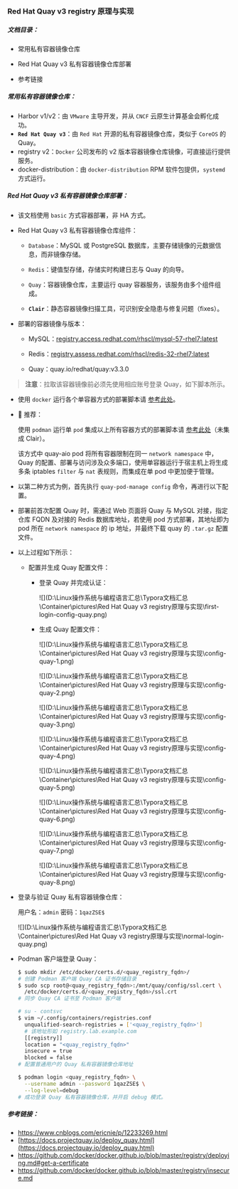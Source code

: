 ### Red Hat Quay v3 registry 原理与实现

##### 文档目录：

- 常用私有容器镜像仓库

- Red Hat Quay v3 私有容器镜像仓库部署

- 参考链接

##### 常用私有容器镜像仓库：

- Harbor v1/v2：由 `VMware` 主导开发，并从 `CNCF` 云原生计算基金会孵化成功。
- **`Red Hat Quay v3`**：由 `Red Hat` 开源的私有容器镜像仓库，类似于 `CoreOS` 的 Quay。
- registry v2：`Docker` 公司发布的 v2 版本容器镜像仓库镜像，可直接运行提供服务。
- docker-distribution：由 `docker-distribution` RPM 软件包提供，`systemd` 方式运行。

##### Red Hat Quay v3 私有容器镜像仓库部署：

- 该文档使用 `basic` 方式容器部署，非 HA 方式。

- Red Hat Quay v3 私有容器镜像仓库组件：
  
  - `Database`：MySQL 或 PostgreSQL 数据库，主要存储镜像的元数据信息，而非镜像存储。
  
  - `Redis`：键值型存储，存储实时构建日志与 Quay 的向导。
  
  - `Quay`：容器镜像仓库，主要运行 quay 容器服务，该服务由多个组件组成。
  
  - **`Clair`**：静态容器镜像扫描工具，可识别安全隐患与修复问题（fixes）。

- 部署的容器镜像与版本：
  
  - MySQL：[registry.access.redhat.com/rhscl/mysql-57-rhel7:latest](http://registry.access.redhat.com/rhscl/mysql-57-rhel7:latest)
  
  - Redis：[registry.assess.redhat.com/rhscl/redis-32-rhel7:latest](http://registry.assess.redhat.com/rhscl/redis-32-rhel7:latest)
  
  - Quay：quay.io/redhat/quay:v3.3.0

> **注意**：拉取该容器镜像前必须先使用相应账号登录 Quay，如下脚本所示。

- 使用 `docker` 运行各个单容器方式的部署脚本请 [参考此处](https://github.com/Alberthua-Perl/summary-scripts/blob/master/shell-examples/deploy-quay-registry.sh)。

- 🚀 推荐：
  
  使用 `podman` 运行单 `pod` 集成以上所有容器方式的部署脚本请 [参考此处]()（未集成 Clair）。
  
  该方式中 quay-aio pod 将所有容器限制在同一 `network namespace` 中，Quay 的配置、部署与访问涉及众多端口，使用单容器运行于宿主机上将生成多条 iptables `filter` 与 `nat` 表规则，而集成在单 pod 中更加便于管理。

- 以第二种方式为例，首先执行 `quay-pod-manage config` 命令，再进行以下配置。

- 部署前首次配置 Quay 时，需通过 Web 页面将 Quay 与 MySQL 对接，指定仓库 FQDN 及对接的 Redis 数据库地址，若使用 pod 方式部署，其地址即为 pod 所在 `network namespace` 的 ip 地址，并最终下载 quay 的 `.tar.gz` 配置文件。

- 以上过程如下所示：
  
  - 配置并生成 Quay 配置文件：
    
    - 登录 Quay 并完成认证：
      
      ![](D:\Linux操作系统与编程语言汇总\Typora文档汇总\Container\pictures\Red Hat Quay v3 registry原理与实现\first-login-config-quay.png)
    
    - 生成 Quay 配置文件：
      
      ![](D:\Linux操作系统与编程语言汇总\Typora文档汇总\Container\pictures\Red Hat Quay v3 registry原理与实现\config-quay-1.png)
      
      ![](D:\Linux操作系统与编程语言汇总\Typora文档汇总\Container\pictures\Red Hat Quay v3 registry原理与实现\config-quay-2.png)
      
      ![](D:\Linux操作系统与编程语言汇总\Typora文档汇总\Container\pictures\Red Hat Quay v3 registry原理与实现\config-quay-3.png)
      
      ![](D:\Linux操作系统与编程语言汇总\Typora文档汇总\Container\pictures\Red Hat Quay v3 registry原理与实现\config-quay-4.png)
      
      ![](D:\Linux操作系统与编程语言汇总\Typora文档汇总\Container\pictures\Red Hat Quay v3 registry原理与实现\config-quay-5.png)
      
      ![](D:\Linux操作系统与编程语言汇总\Typora文档汇总\Container\pictures\Red Hat Quay v3 registry原理与实现\config-quay-6.png)
      
      ![](D:\Linux操作系统与编程语言汇总\Typora文档汇总\Container\pictures\Red Hat Quay v3 registry原理与实现\config-quay-7.png)
      
      ![](D:\Linux操作系统与编程语言汇总\Typora文档汇总\Container\pictures\Red Hat Quay v3 registry原理与实现\config-quay-8.png)

- 登录与验证 Quay 私有容器镜像仓库：
  
  用户名：`admin` 密码：`1qazZSE$`
  
  ![](D:\Linux操作系统与编程语言汇总\Typora文档汇总\Container\pictures\Red Hat Quay v3 registry原理与实现\normal-login-quay.png)

- Podman 客户端登录 Quay：
  
  ```bash
  $ sudo mkdir /etc/docker/certs.d/<quay_registry_fqdn>/
  # 创建 Podman 客户端 Quay CA 证书存储目录
  $ sudo scp root@<quay_registry_fqdn>:/mnt/quay/config/ssl.cert \
    /etc/docker/certs.d/<quay_registry_fqdn>/ssl.crt
  # 同步 Quay CA 证书至 Podman 客户端
  
  # su - contsvc
  $ vim ~/.config/containers/registries.conf
    unqualified-search-registries = ['<quay_registry_fqdn>']
    # 该地址形如 registry.lab.example.com
    [[registry]]
    location = "<quay_registry_fqdn>"
    insecure = true
    blocked = false
  # 配置普通用户的 Quay 私有容器镜像仓库地址
  
  $ podman login <quay_registry_fqdn> \
    --username admin --password 1qazZSE$ \
    --log-level=debug
  # 成功登录 Quay 私有容器镜像仓库，并开启 debug 模式。
  ```

##### 参考链接：

- https://www.cnblogs.com/ericnie/p/12233269.html
- [https://docs.projectquay.io/deploy_quay.html](https://docs.projectquay.io/deploy_quay.html)
- https://github.com/docker/docker.github.io/blob/master/registry/deploying.md#get-a-certificate
- https://github.com/docker/docker.github.io/blob/master/registry/insecure.md

